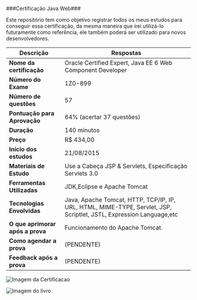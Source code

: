 ###Certificação Java Web###

Este repositório tem como objetivo registrar todos os meus estudos para conseguir essa certificação, da mesma maneira que irei utilizá-lo futuramente como referência, ele também poderá ser utilizado para novos desenvolvedores.

Descrição | Respostas 
--------- | ------------
**Nome da certificação** | Oracle Certified Expert, Java EE 6 Web Component Developer
**Número do Exame** | 1Z0-899
**Número de questões** | 57
**Pontuação para Aprovação** | 64% (acertar 37 questões)
**Duração** | 140 minutos 
**Preço** | R$ 434,00
**Início dos estudos** | 21/08/2015
**Materiais de Estudo** | Use a Cabeça JSP & Servlets, Especificação Servlets 3.0
**Ferramentas Utilizadas** | JDK,Eclipse e Apache Tomcat
**Tecnologias Envolvidas** | Java, Apache Tomcat, HTTP, TCP/IP, IP, URL, HTML, MIME-TYPE, Servlet, JSP, Scriptlet, JSTL, Expression Language,etc
**O que aprimorar após a prova** | Funcionamento do Apache Tomcat.
**Como agendar a prova** | (PENDENTE)
**Feedback após a prova** | (PENDENTE)


![Imagem da Certificacao](http://s28.postimg.org/sva77qszv/phpv1oh_Lo.jpg)

![Imagem do livro](http://isuba.s8.com.br/produtos/01/00/item/6829/4/6829450G1.jpg)
